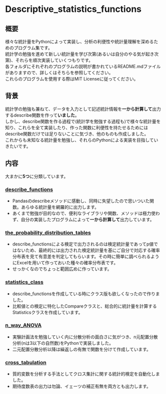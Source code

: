 # Descriptive_statistics_functions
## 概要
様々な統計量をPythonによって実装し、分析の利便性や統計量理解を深めるためのプログラム集です。  
統計学の勉強を進めて新しい統計量を学び次第(あるいは自分のやる気が起き次第)、それらを順次実装していくつもりです。  
各フォルダにそれぞれのプログラムの説明が書かれているREADME.mdファイルがありますので、詳しくはそちらを参照してください。  
これらのプログラムを使用する際はMIT Licenseに従ってください。


## 背景
統計学の勉強も兼ねて、データを入力として記述統計情報を**一から計算して**出力するdescribe関数を作って**いました**。  
しかし、describe関数を作る過程で(統計学を勉強する過程も)で様々な統計量を知り、これらを全て実装したり、作った関数に利便性を持たせるためにはdescribe関数だけでは足りないことに気づき、他のものも作成しました。  
これからも未知なる統計量を勉強し、それらのPythonによる実装を目指していきたいです。


## 内容
大まかに**5つ**に分類しています。

### [describe_functions](https://github.com/ARAN1218/Descriptive_statistics_functions/tree/main/describe_functions)
- Pandasのdescribeメソッドに感動し、同時に失望したので思いついた関数。あらゆる統計量を網羅的に出力します。
- あくまで勉強が目的なので、便利なライブラリや関数、メソッドは極力使わず、自分の実装したプログラムによって**一から計算して**出力しています。

### [the_probability_distribution_tables](https://github.com/ARAN1218/Descriptive_statistics_functions/tree/main/the_probability_distribution_tables)
- describe_functionsによる検定で出力されるのは検定統計量であってp値ではないため、最終的には出力された検定統計量を基にご自分で対応する確率分布表を見て有意差を判定してもらいます。その時に簡単に調べられるようにExcelを用いて作っておいた種々の確率分布表です。
- せっかくなのでちょっと範囲広めに作っています。

### [statistics_class](https://github.com/ARAN1218/Descriptive_statistics_functions/tree/main/statistics_class)
- describe_functionsを作成している時にクラス版も欲しくなったので作りました。
- 比較値との検定に特化したCompareクラスと、総合的に統計量を計算するStatisticsクラスを作成しています。

### [n_way_ANOVA](https://github.com/ARAN1218/Descriptive_statistics_functions/tree/main/n_way_ANOVA)
- 実験計画法を勉強していく内に分散分析の面白さに気がつき、n元配置分散分析(nは3以下の自然数)をPythonで実装しました。
- 二元配置分散分析以降は繰返しの有無で関数を分けて作成しています。

### [cross_tabulation](https://github.com/ARAN1218/Descriptive_statistics_functions/tree/main/cross_tabulation)
- 質的変数を分析する手法としてクロス集計に関する統計的検定を自動化しました。
- 期待度数表の出力は勿論、イェーツの補正有無を両方とも出力します。
